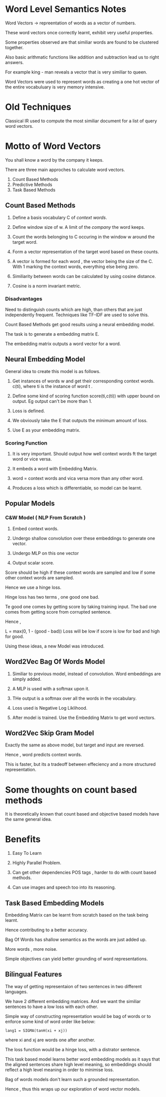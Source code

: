# Word Level Semantics Notes

Word Vectors -> repreentation of words as a vector of numbers.

These word vectors once correctly learnt, exhibit very useful properties.

Some properties observed are that similiar words are found to be clustered together.

Also basic arithmatic functions like addition and subtraction lead us to right answers.

For example king - man reveals a vector that is very similiar to queen.

Word Vectors were used to represent words as creating a one hot vector of the entire vocabuluary is very memory intensive.


# Old Techniques

Classical IR used to compute the most similiar document for a list of query word vectors.


# Motto of Word Vectors

You shall know a word by the company it keeps.

There are three main approches to calculate word vectors.

1. Count Based Methods
2. Predictive Methods
3. Task Based Methods

## Count Based Methods

1. Define a basis vocabulary C of *context words*.

2. Define window size of w. A limit of the _company_ the word keeps.

3. Count the words belonging to C occuring in the window w around the target word.

4. Form a vector representation of the target word based on these counts.

5. A vector is formed for each word , the vector being the size of the C. With 1 marking the context words, everything else being zero.

6. Similiarity between words can be calculated by using cosine distance.

7. Cosine is a norm invariant metric.

### Disadvantages

Need to distinguish counts which are high, than others that are just independently frequent. Techniques like TF-IDF are used to solve this.

Count Based Methods get good results using a neural embedding model.

The task is to generate a embedding matrix E. 

The embedding matrix outputs a word vector for a word.

## Neural Embedding Model

General idea to create this model is as follows.

1. Get instances of words w and get their corresponding context words.
c(ti), where ti is the instance of word t . 

2. Define some kind of scoring function score(ti,c(ti))
with upper bound on output. Eg output can't be more than 1.

3. Loss is defined. 

4. We obviously take the E that outputs the minimum amount of loss.

5. Use E as your embedding matrix.

### Scoring Function

1. It is very important. Should output how well context words ft the target word or vice versa. 

2. It embeds a word with Embedding Matrix.

3. word = context words and vica versa more than any other word.

4. Produces a loss which is differentiable, so model can be learnt.


## Popular Models

### C&W Model ( NLP From Scratch )

1. Embed context words.

2. Undergo shallow convolution over these embeddings to generate one vector.

3. Undergo MLP on this one vector

4. Output scalar score.

Score should be high if these context words are sampled and low if some other context words are sampled. 

Hence we use a hinge loss.

Hinge loss has two terms , one good one bad.

Te good one comes by getting score by taking training input. The bad one comes from getting score from corrupted sentence.

Hence ,

L = max(0, 1 - (good - bad))
Loss will be low if score is low for bad and high for good.

Using these ideas, a new Model was introduced.

## Word2Vec Bag Of Words Model

1. Similiar to previous model, instead of convolution. Word embeddings are simply added.

2. A MLP is used with a softmax upon it.

3. THe output is a softmax over all the words in the vocabulary.

4. Loss used is Negative Log Liklihood.

5. After model is trained. Use the Embedding Matrix to get word vectors.

## Word2Vec Skip Gram Model

Exactly the same as above model, but target and input are reversed.

Hence , word predicts context words.

This is faster, but its a tradeoff between effeciency and a more structured representation.

# Some thoughts on count based methods

It is theoretically known that count based and objective based models have the same general idea.


# Benefits

1. Easy To Learn

2. Highly Parallel Problem.

3. Can get other dependencies POS tags , harder to do with count based methods.

4. Can use images and speech too into its reasoning.


## Task Based Embedding Models

Embedding Matrix can be learnt from scratch based on the task being learnt.

Hence contributing to a better accuracy.

Bag Of Words has shallow semantics as the words are just added up.

More words , more noise.

Simple objectives can yield better grounding of word representations.

## Bilingual Features

The way of getting representaion of two sentences in two different languages.

We have 2 different embedding matrices. And we want the similiar sentences to have a low loss with each other.

Simple way of constructing representation would be bag of words or to enforce some kind of word order like below: 

```
lang1 = SIGMA(tanH(xi + xj))
```
where xi and xj are words one after another.

The loss function would be 
 a hinge loss, with a distrator sentence.

This task based model learns better word embedding models as it says that the aligned sentences share high level meaning, so embeddings should reflect a high level meaning in order to minimise loss.

Bag of words models don't learn such a grounded representation.

Hence , thus this wraps up our exploration of word vector models.

